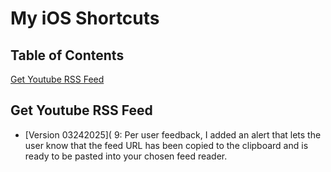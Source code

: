 # My iOS Shortcuts

## Table of Contents   
[Get Youtube RSS Feed](#get-youtube-rss-feed)

## Get Youtube RSS Feed
- [Version 03242025]( 9: Per user feedback, I added an alert that lets the user know that the feed URL has been copied to the clipboard and is ready to be pasted into your chosen feed reader.
<!--stackedit_data:
eyJoaXN0b3J5IjpbLTIwMTk0MTQ5ODUsLTE5MTA2ODI5NDMsNj
EzMDQ2NzddfQ==
-->
